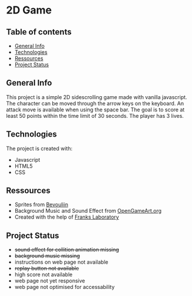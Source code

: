 # 2D Game

## Table of contents
* [General Info](#general-info)
* [Technologies](#technologies)
* [Ressources](#ressources)
* [Project Status](#project-status)

## General Info
This project is a simple 2D sidescrolling game made with vanilla javascript. The character can be moved 
through the arrow keys on the keyboard. An attack move is available when using the space bar.
The goal is to score at least 50 points within the time limit of 30 seconds. The player has 3 lives.
	
## Technologies
The project is created with:
* Javascript
* HTML5
* CSS
	
## Ressources

* Sprites from [Bevouliin](https://bevouliin.com/)
* Background Music and Sound Effect from [OpenGameArt.org](https://opengameart.org//)
* Created with the help of [Franks Laboratory](https://twitter.com/code_laboratory)

## Project Status

* ~~sound effect for collition animation missing~~
* ~~background music missing~~
* instructions on web page not available
* ~~replay button not available~~
* high score not available
* web page not yet responsive
* web page not optimised for accessability

